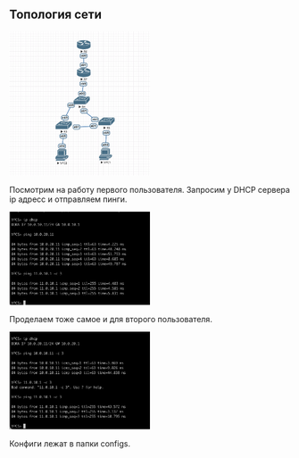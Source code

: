 ## Топология сети

<img src="pics/topol.png" width="50%" height="50%">

Посмотрим на работу первого пользователя. Запросим у DHCP сервера ip адресс и отправляем пинги.

<img src="pics/a3.png" width="50%" height="50%">

Проделаем тоже самое и для второго пользователя. 

<img src="pics/vpc1.png" width="50%" height="50%">

Конфиги лежат в папки configs.
